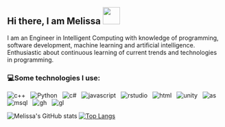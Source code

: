 ## Hi there, I am Melissa  <img src="https://media.giphy.com/media/l1IB22SuYeEMMPTguL/giphy.gif?cid=ecf05e477xs6wtsukw8rn83tc33dei177of7lxidnnmrci5h&ep=v1_gifs_search&rid=giphy.gif&ct=g" width="40" height="40" />

I am an Engineer in Intelligent Computing with knowledge of programming, software development, machine learning and artificial intelligence. 
Enthusiastic about continuous learning of current trends and technologies in programming.

### 💻**Some technologies I use:**
<img src="https://img.shields.io/badge/C%2B%2B-00599C?style=for-the-badge&logo=c%2B%2B&logoColor=white" alt="c++" />&nbsp;&nbsp;
<img src="https://img.shields.io/badge/Python-FFD43B?style=for-the-badge&logo=python&logoColor=blue" alt="Python">&nbsp;&nbsp;
<img src="https://img.shields.io/badge/C%23-239120?style=for-the-badge&logo=csharp&logoColor=white" alt="c#" />&nbsp;&nbsp;
<img src="https://img.shields.io/badge/JavaScript-323330?style=for-the-badge&logo=javascript&logoColor=F7DF1E" alt="javascript" />&nbsp;&nbsp;
<img src="https://img.shields.io/badge/R-276DC3?style=for-the-badge&logo=r&logoColor=white" alt="rstudio" />&nbsp;&nbsp;
<img src="https://img.shields.io/badge/%3C/%3E%20htmx-3D72D7?style=for-the-badge&logo=mysl&logoColor=white" alt="html" />&nbsp;&nbsp;
<img src="https://img.shields.io/badge/Unity-100000?style=for-the-badge&logo=unity&logoColor=white" alt="unity" />&nbsp;&nbsp;
<img src="https://img.shields.io/badge/Android_Studio-3DDC84?style=for-the-badge&logo=android-studio&logoColor=white" alt="as" />&nbsp;&nbsp;
<img src="https://img.shields.io/badge/MySQL-005C84?style=for-the-badge&logo=mysql&logoColor=white" alt="msql" />&nbsp;&nbsp;
<img src="https://img.shields.io/badge/GitHub-100000?style=for-the-badge&logo=github&logoColor=white" alt="gh" />&nbsp;&nbsp;
<img src="https://img.shields.io/badge/GitLab-330F63?style=for-the-badge&logo=gitlab&logoColor=white" alt="gl" />&nbsp;&nbsp;

![Melissa's GitHub stats](https://github-readme-stats.vercel.app/api?username=melissa-almeida\&rank_icon=github&theme=vue)
[![Top Langs](https://github-readme-stats.vercel.app/api/top-langs/?username=melissa-almeida&layout=donut&theme=vue)](https://github.com/anuraghazra/github-readme-stats)


<!--
**melissa-almeida/melissa-almeida** is a ✨ _special_ ✨ repository because its `README.md` (this file) appears on your GitHub profile.

Here are some ideas to get you started:

- 🔭 I’m currently working on ...
- 🌱 I’m currently learning ...
- 👯 I’m looking to collaborate on ...
- 🤔 I’m looking for help with ...
- 💬 Ask me about ...
- 📫 How to reach me: ...
- 😄 Pronouns: ...
- ⚡ Fun fact: ...
-->
